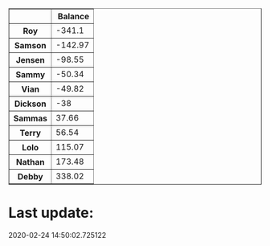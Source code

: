 <table border="1" class="dataframe">
  <thead>
    <tr style="text-align: right;">
      <th></th>
      <th>Balance</th>
    </tr>
  </thead>
  <tbody>
    <tr>
      <th>Roy</th>
      <td>-341.1</td>
    </tr>
    <tr>
      <th>Samson</th>
      <td>-142.97</td>
    </tr>
    <tr>
      <th>Jensen</th>
      <td>-98.55</td>
    </tr>
    <tr>
      <th>Sammy</th>
      <td>-50.34</td>
    </tr>
    <tr>
      <th>Vian</th>
      <td>-49.82</td>
    </tr>
    <tr>
      <th>Dickson</th>
      <td>-38</td>
    </tr>
    <tr>
      <th>Sammas</th>
      <td>37.66</td>
    </tr>
    <tr>
      <th>Terry</th>
      <td>56.54</td>
    </tr>
    <tr>
      <th>Lolo</th>
      <td>115.07</td>
    </tr>
    <tr>
      <th>Nathan</th>
      <td>173.48</td>
    </tr>
    <tr>
      <th>Debby</th>
      <td>338.02</td>
    </tr>
  </tbody>
</table><H1>Last update:</H1>2020-02-24 14:50:02.725122
